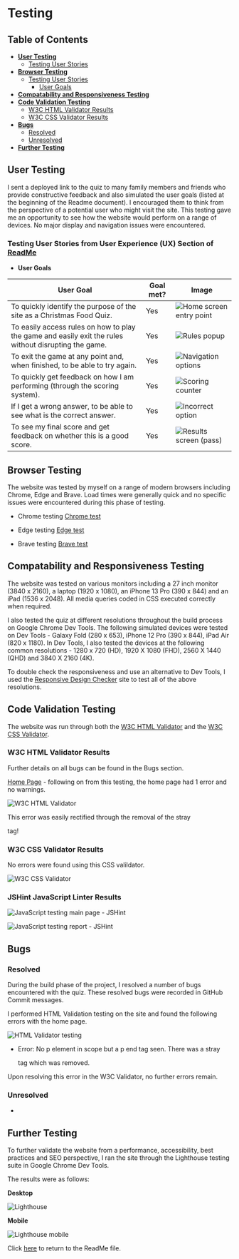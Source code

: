 # __Testing__ #

## Table of Contents

* [**User Testing**](<#user-testing>)
    * [Testing User Stories](<#testing-user-stories>)
* [**Browser Testing**](<#browser-testing>)
    * [Testing User Stories](<#testing-user-stories>)
         * [User Goals](<#user-goals>)
* [**Compatability and Responsiveness Testing**](<#compatability-responsiveness-testing>)
* [**Code Validation Testing**](<#code-validation-testing>)
    * [W3C HTML Validator Results](<#w3c-html-results>)
    * [W3C CSS Validator Results](<#w3c-css-results>)
* [**Bugs**](<#bugs>)
    * [Resolved](<#resolved-bugs>)
    * [Unresolved](<#unresolved-bugs>)
* [**Further Testing**](<#known-bugs>)

## User Testing  <a name="user-testing"></a>
I sent a deployed link to the quiz to many family members and friends who provide constructive feedback and also simulated the user goals (listed at the beginning of the Readme document). I encouraged them to think from the perspective of a potential user who might visit the site. This testing gave me an opportunity to see how the website would perform on a range of devices. No major display and navigation issues were encountered.

### Testing User Stories from User Experience (UX) Section of [ReadMe](README.md) <a name="testing-user-stories"></a>

* __User Goals__ <a name="user-goals"></a>

| **User Goal**                                                                                         | **Goal met?**        | **Image**                                                          |
|-------------------------------------------------------------------------------------------------------|----------------------|--------------------------------------------------------------------|
| To quickly identify the purpose of the site as a Christmas Food Quiz.                                 | Yes                  | ![Home screen entry point](assets/ReadMe%20images/home_screen.png) |
| To easily access rules on how to play the game and easily exit the rules without disrupting the game. | Yes                  | ![Rules popup](assets/ReadMe%20images/rules_popup.png)             |
| To exit the game at any point and, when finished, to be able to try again.                            | Yes                  | ![Navigation options](assets/ReadMe%20images/navigation.png)       |
| To quickly get feedback on how I am performing (through the scoring system).                          | Yes                  | ![Scoring counter](assets/ReadMe%20images/scoring.png)             |
| If I get a wrong answer, to be able to see what is the correct answer.                                | Yes                  | ![Incorrect option](assets/ReadMe%20images/incorrect_option.png)   |
| To see my final score and get feedback on whether this is a good score.                               | Yes                  | ![Results screen (pass)](assets/ReadMe%20images/results_pass.png)  |

## Browser Testing <a name="browser-testing"></a>
The website was tested by myself on a range of modern browsers including Chrome, Edge and Brave. Load times were generally quick and no specific issues were encountered during this phase of testing.

- Chrome testing
[Chrome test](assets/Testing%20images/chrome_testing.png)

- Edge testing
[Edge test](assets/Testing%20images/edge_testing.png)

- Brave testing
[Brave test](assets/Testing%20images/brave_testing.png)

## Compatability and Responsiveness Testing <a name="compatability-responsiveness-testing"></a>
The website was tested on various monitors including a 27 inch monitor (3840 x 2160), a laptop (1920 x 1080), an iPhone 13 Pro (390 x 844) and an iPad (1536 x 2048). All media queries coded in CSS executed correctly when required.

I also tested the quiz at different resolutions throughout the build process on Google Chrome Dev Tools. The following simulated devices were tested on Dev Tools - Galaxy Fold (280 x 653), iPhone 12 Pro (390 x 844), iPad Air (820 x 1180). In Dev Tools, I also tested the devices at the following common resolutions - 1280 x 720 (HD), 1920 X 1080 (FHD), 2560 X 1440 (QHD) and 3840 X 2160 (4K).

To double check the responsiveness and use an alternative to Dev Tools, I used the [Responsive Design Checker](https://www.responsivedesignchecker.com/) site to test all of the above resolutions.

## Code Validation Testing <a name="code-validation-testing"></a>
The website was run through both the [W3C HTML Validator](https://validator.w3.org/) and the [W3C CSS Validator](https://jigsaw.w3.org/css-validator/).

### W3C HTML Validator Results <a name="w3c-html-results"></a>
Further details on all bugs can be found in the Bugs section.

[Home Page](https://nickcmoore.github.io/xmas-food-quiz/) - following on from this testing, the home page had 1 error and no warnings.

![W3C HTML Validator](assets/Testing%20images/W3C_HTML.png)

This error was easily rectified through the removal of the stray </p> tag!

### W3C CSS Validator Results <a name="w3c-css-results"></a>
No errors were found using this CSS valildator.

![W3C CSS Validator](assets/Testing%20images/W3C_CSS.png)

### JSHint JavaScript Linter Results <a name="linter-results"></a>

![JavaScript testing main page - JSHint](assets/Testing%20images/jshint_main.png)

![JavaScript testing report - JSHint](assets/Testing%20images/jshint_report.png)

## Bugs <a name="known-bugs"></a>

### Resolved <a name="resolved-bugs"></a>

During the build phase of the project, I resolved a number of bugs encountered with the quiz. These resolved bugs were recorded in GitHub Commit messages.

I performed HTML Validation testing on the site and found the following errors with the home page.

![HTML Validator testing](assets/Testing%20images/W3C_HTML.png)

* Error: No p element in scope but a p end tag seen. There was a stray </p> tag which was removed.

Upon resolving this error in the W3C Validator, no further errors remain.

### Unresolved <a name="resolved-bugs"></a>

* 

## Further Testing <a name="further-testing"></a>

To further validate the website from a performance, accessibility, best practices and SEO perspective, I ran the site through the Lighthouse testing suite in Google Chrome Dev Tools.

The results were as follows:

__Desktop__

![Lighthouse]()

__Mobile__

![Lighthouse mobile]()

[def]: media/lighthouse.png

Click [here](README.md) to return to the ReadMe file.